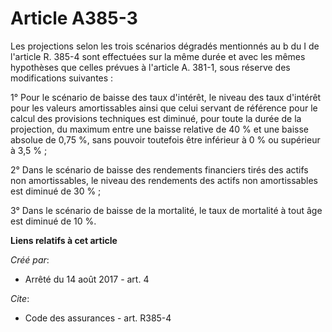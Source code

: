 # Article A385-3

Les projections selon les trois scénarios dégradés mentionnés au b du I de l'article R. 385-4 sont effectuées sur la même
durée et avec les mêmes hypothèses que celles prévues à l'article A. 381-1, sous réserve des modifications suivantes :

1° Pour le scénario de baisse des taux d'intérêt, le niveau des taux d'intérêt pour les valeurs amortissables ainsi que celui
servant de référence pour le calcul des provisions techniques est diminué, pour toute la durée de la projection, du maximum
entre une baisse relative de 40 % et une baisse absolue de 0,75 %, sans pouvoir toutefois être inférieur à 0 % ou supérieur à
3,5 % ;

2° Dans le scénario de baisse des rendements financiers tirés des actifs non amortissables, le niveau des rendements des
actifs non amortissables est diminué de 30 % ;

3° Dans le scénario de baisse de la mortalité, le taux de mortalité à tout âge est diminué de 10 %.

**Liens relatifs à cet article**

_Créé par_:

  - Arrêté du 14 août 2017 - art. 4

_Cite_:

  - Code des assurances - art. R385-4
